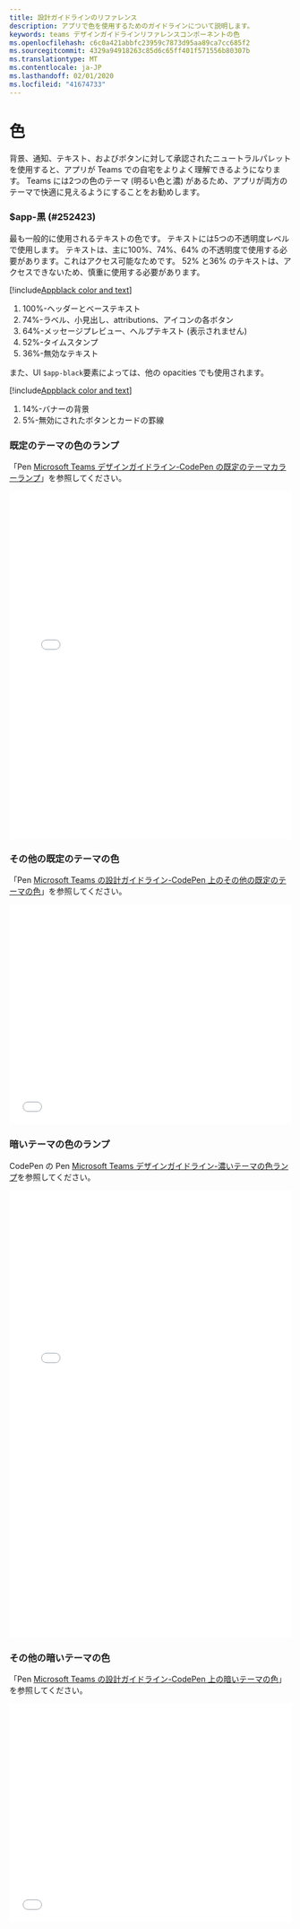 ```yaml
---
title: 設計ガイドラインのリファレンス
description: アプリで色を使用するためのガイドラインについて説明します。
keywords: teams デザインガイドラインリファレンスコンポーネントの色
ms.openlocfilehash: c6c0a421abbfc23959c7873d95aa89ca7cc685f2
ms.sourcegitcommit: 4329a94918263c85d6c65ff401f571556b80307b
ms.translationtype: MT
ms.contentlocale: ja-JP
ms.lasthandoff: 02/01/2020
ms.locfileid: "41674733"
---
```

# <a name="color"></a>色

背景、通知、テキスト、およびボタンに対して承認されたニュートラルパレットを使用すると、アプリが Teams での自宅をよりよく理解できるようになります。 Teams には2つの色のテーマ (明るい色と濃) があるため、アプリが両方のテーマで快適に見えるようにすることをお勧めします。

### <a name="app-black-252423"></a>$app-黒 (#252423)

最も一般的に使用されるテキストの色です。 テキストには5つの不透明度レベルで使用します。 テキストは、主に100%、74%、64% の不透明度で使用する必要があります。これはアクセス可能なためです。 52% と36% のテキストは、アクセスできないため、慎重に使用する必要があります。

[!include[Appblack color and text](~/includes/design/color-image-appblack-text.html)]

1. 100%-ヘッダーとベーステキスト
2. 74%-ラベル、小見出し、attributions、アイコンの各ボタン
3. 64%-メッセージプレビュー、ヘルプテキスト (表示されません)
4. 52%-タイムスタンプ
5. 36%-無効なテキスト

また、UI `$app-black`要素によっては、他の opacities でも使用されます。

[!include[Appblack color and text](~/includes/design/color-image-appblack-ui.html)]

1. 14%-バナーの背景
2. 5%-無効にされたボタンとカードの罫線

### <a name="default-theme-color-ramp"></a>既定のテーマの色のランプ

「Pen [Microsoft Teams デザインガイドライン-CodePen の既定のテーマカラーランプ](https://codepen.io/msteams/pen/KyPmqL/)」を参照してください。

<iframe height='620' scrolling='no' title='Microsoft Teams 設計ガイドライン-既定のテーマの色のランプ' src='//codepen.io/msteams/embed/KyPmqL/?height=682&theme-id=31655&default-tab=result&embed-version=2' frameborder='no' allowtransparency='true' allowfullscreen='true' style='width: 100%;'><a href='https://codepen.io'>CodePen</a>の microsoft teams (<a href='https://codepen.io/msteams'>@msteams</a>) による、microsoft teams の既定のテーマの色のランプについては、「Pen <a href='https://codepen.io/msteams/pen/KyPmqL/'>microsoft teams 設計ガイドライン</a>」を参照してください。
</iframe>

### <a name="other-default-theme-colors"></a>その他の既定のテーマの色

「Pen [Microsoft Teams の設計ガイドライン-CodePen 上のその他の既定のテーマの色](https://codepen.io/msteams/pen/zPOdYJ/)」を参照してください。

<iframe height='392' scrolling='no' title='Microsoft Teams の設計ガイドライン-その他の既定のテーマの色' src='//codepen.io/msteams/embed/zPOdYJ/?height=442&theme-id=31655&default-tab=result&embed-version=2' frameborder='no' allowtransparency='true' allowfullscreen='true' style='width: 100%;'><a href='https://codepen.io'>CodePen</a>の microsoft teams (<a href='https://codepen.io/msteams'>@msteams</a>) 別<a href='https://codepen.io/msteams/pen/zPOdYJ/'>の既定のテーマの色</a>については、「Pen microsoft teams の設計ガイドライン」を参照してください。
</iframe>

### <a name="dark-theme-color-ramp"></a>暗いテーマの色のランプ

CodePen の Pen [Microsoft Teams デザインガイドライン-濃いテーマの色ランプ](https://codepen.io/msteams/pen/BmBwjx/)を参照してください。

<iframe height='798' scrolling='no' title='Microsoft Teams の設計ガイドライン-濃いテーマの色のランプ' src='//codepen.io/msteams/embed/BmBwjx/?height=846&theme-id=31655&default-tab=result&embed-version=2' frameborder='no' allowtransparency='true' allowfullscreen='true' style='width: 100%;'><a href='https://codepen.io'>CodePen</a>の microsoft teams (<a href='https://codepen.io/msteams'>@msteams</a>) ごとに、「Pen <a href='https://codepen.io/msteams/pen/BmBwjx/'>microsoft teams design ガイドライン-濃いテーマのカラーランプ</a>」を参照してください。
</iframe>

### <a name="other-dark-theme-colors"></a>その他の暗いテーマの色

「Pen [Microsoft Teams の設計ガイドライン-CodePen 上の暗いテーマの色](https://codepen.io/msteams/pen/zPOEXN/)」を参照してください。

<iframe height='390' scrolling='no' title='Microsoft Teams の設計ガイドライン-その他の暗いテーマの色' src='//codepen.io/msteams/embed/zPOEXN/?height=442&theme-id=31655&default-tab=result&embed-version=2' frameborder='no' allowtransparency='true' allowfullscreen='true' style='width: 100%;'><a href='https://codepen.io'>CodePen</a>の microsoft teams (<a href='https://codepen.io/msteams'>@msteams</a>) による<a href='https://codepen.io/msteams/pen/zPOEXN/'>その他の暗いテーマの色</a>については、「Pen microsoft teams の設計ガイドライン」を参照してください。
</iframe>